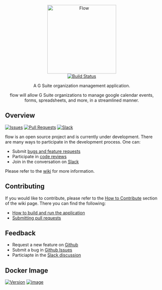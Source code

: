 <p align="center">
  <img src="https://github.com/flow-thru/flow/blob/master/img/png/flow_text_banner.png" alt="Flow" width="226">
  <br>
  <a href="https://travis-ci.com/flow-thru/flow"><img src="https://travis-ci.com/flow-thru/flow.svg?branch=master" alt="Build Status"></a>
</p>

<p align="center">A G Suite organization management application.</p>

<p align="center">flow will allow G Suite organizations to manage google calendar events, forms, spreadsheets, and more, in a streamlined manner.</p>

## Overview
<p align="left">
    <a href="https://github.com/flow-thru/flow/issues?utf8=%E2%9C%93&q=is%3Aissue+is%3Aopen+"><img src="https://img.shields.io/github/issues/flow-thru/flow.svg" alt="Issues"></a>
    <a href="https://github.com/flow-thru/flow/pulls?utf8=%E2%9C%93&q=is%3Apr+is%3Aopen+"><img src="https://img.shields.io/github/issues-pr/flow-thru/flow.svg" alt="Pull Requests"></a>
    <a href="https://join.slack.com/t/flowthru/shared_invite/enQtNjI3NjY5NzE3NzQ5LWY3Y2E0YmI2M2RmNjcyZGJhOTdjNTdiYjhjMjA5ZDJlYWE3NmI5OGVhZjYzYTZjOGYwNmYwZDlhY2RlYmVhZmQ"><img src="https://img.shields.io/badge/chat-on%20slack-brightgreen.svg" alt="Slack"></a>
</p>

flow is an open source project and is currently under development. There are many ways to participate in the development process. One can:
- Submit [bugs and feature requests](https://github.com/flow-thru/flow/issues)
- Participate in [code reviews](https://github.com/flow-thru/flow/pulls)
- Join in the conversation on [Slack](https://join.slack.com/t/flowthru/shared_invite/enQtNjI3NjY5NzE3NzQ5LWY3Y2E0YmI2M2RmNjcyZGJhOTdjNTdiYjhjMjA5ZDJlYWE3NmI5OGVhZjYzYTZjOGYwNmYwZDlhY2RlYmVhZmQ)  

Please refer to the [wiki](https://github.com/flow-thru/flow/wiki) for more information.

## Contributing
If you would like to contribute, please refer to the [How to Contribute](https://github.com/flow-thru/flow/wiki/How-to-Contribute) section of the wiki page. There you can find the following:
- [How to build and run the application](https://github.com/flow-thru/flow/wiki/How-to-Contribute)
- [Submitting pull requests](https://github.com/flow-thru/flow/wiki/How-to-Contribute)

## Feedback
- Request a new feature on [Github](https://github.com/flow-thru/flow/issues)
- Submit a bug in [Github Issues](https://github.com/flow-thru/flow/issues)
- Particiapte in the [Slack discussion](https://join.slack.com/t/flowthru/shared_invite/enQtNjI3NjY5NzE3NzQ5LWY3Y2E0YmI2M2RmNjcyZGJhOTdjNTdiYjhjMjA5ZDJlYWE3NmI5OGVhZjYzYTZjOGYwNmYwZDlhY2RlYmVhZmQ)


## Docker Image
<p align="left">
    <a href="https://microbadger.com/images/flowthru/flow"><img src="https://images.microbadger.com/badges/version/flowthru/flow.svg" alt="Version"></a>
    <a href="https://microbadger.com/images/flowthru/flow"><img src="https://images.microbadger.com/badges/image/flowthru/flow.svg" alt="image"></a>
</p>
